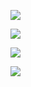 ![](https://github.com/Frank-Hong/photos/blob/master/%E5%A4%A9%E5%AE%89%E9%97%A8%E5%B9%BF%E5%9C%BA/IMG_20220713_154929.jpg)

![](https://github.com/Frank-Hong/photos/blob/master/%E5%A4%A9%E5%AE%89%E9%97%A8%E5%B9%BF%E5%9C%BA/IMG_20220713_154940.jpg)

![](https://github.com/Frank-Hong/Notes/blob/master/Images/1CABEC21-E713-4160-85D2-1EE69F92B99A.png)

![](https://github.com/Frank-Hong/photos/blob/master/%E5%A4%A9%E5%AE%89%E9%97%A8%E5%B9%BF%E5%9C%BA/IMG_20220713_154929.jpg)